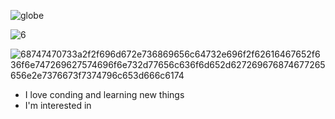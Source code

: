 ![globe](https://user-images.githubusercontent.com/42207415/175781091-7c792892-e281-4aa9-ab6a-9d893f531488.svg)



![6](https://user-images.githubusercontent.com/42207415/175781101-90b70de5-a770-4f8b-8fe2-be50ea279a29.svg)








![68747470733a2f2f696d672e736869656c64732e696f2f62616467652f636f6e747269627574696f6e732d77656c636f6d652d627269676874677265656e2e7376673f7374796c653d666c6174](https://user-images.githubusercontent.com/42207415/175781134-1a8cea15-6f2f-4127-b378-de34b797ddea.svg)








<ul>
  <li> I love conding and learning new things</li>
  <li> I'm interested in </li>

  </ul>

